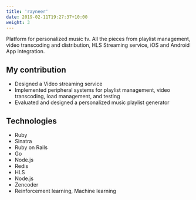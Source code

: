 ```yaml
---
title: 'rayneer'
date: 2019-02-11T19:27:37+10:00
weight: 3
---
```


Platform for personalized music tv. All the pieces from playlist management,
video transcoding and distribution, HLS Streaming service, iOS and Android App
integration.

<!--more-->

## My contribution

* Designed a Video streaming service
* Implemented peripheral systems for playlist management, video transcoding, load management, and testing
* Evaluated and designed a personalized music playlist generator

## Technologies

* Ruby
* Sinatra
* Ruby on Rails
* Go
* Node.js
* Redis
* HLS
* Node.js
* Zencoder
* Reinforcement learning, Machine learning
